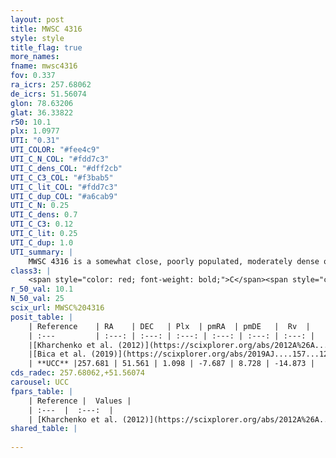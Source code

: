 ```yaml
---
layout: post
title: MWSC 4316
style: style
title_flag: true
more_names: 
fname: mwsc4316
fov: 0.337
ra_icrs: 257.68062
de_icrs: 51.56074
glon: 78.63206
glat: 36.33822
r50: 10.1
plx: 1.0977
UTI: "0.31"
UTI_COLOR: "#fee4c9"
UTI_C_N_COL: "#fdd7c3"
UTI_C_dens_COL: "#dff2cb"
UTI_C_C3_COL: "#f3bab5"
UTI_C_lit_COL: "#fdd7c3"
UTI_C_dup_COL: "#a6cab9"
UTI_C_N: 0.25
UTI_C_dens: 0.7
UTI_C_C3: 0.12
UTI_C_lit: 0.25
UTI_C_dup: 1.0
UTI_summary: |
    MWSC 4316 is a somewhat close, poorly populated, moderately dense object of very low C3 quality. It is poorly studied in the literature, with no articles listed in the last 6 years.
class3: |
    <span style="color: red; font-weight: bold;">C</span><span style="color: purple; font-weight: bold;">D</span>
r_50_val: 10.1
N_50_val: 25
scix_url: MWSC%204316
posit_table: |
    | Reference    | RA    | DEC   | Plx  | pmRA  | pmDE   |  Rv  |
    | :---         | :---: | :---: | :---: | :---: | :---: | :---: |
    |[Kharchenko et al. (2012)](https://scixplorer.org/abs/2012A%26A...543A.156K) | 257.618 | 51.57 | -- | -4.74 | 1.56 | -- |
    |[Bica et al. (2019)](https://scixplorer.org/abs/2019AJ....157...12B) | 257.613 | 51.568 | -- | -- | -- | -- |
    | **UCC** |257.681 | 51.561 | 1.098 | -7.687 | 8.728 | -14.873 | 
cds_radec: 257.68062,+51.56074
carousel: UCC
fpars_table: |
    | Reference |  Values |
    | :---  |  :---:  |
    | [Kharchenko et al. (2012)](https://scixplorer.org/abs/2012A%26A...543A.156K) | `e_bv=0.312, distance=1905, log_age=9.23` |
shared_table: |
    
---
```

